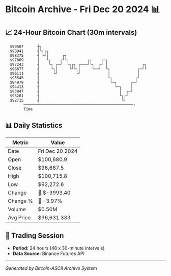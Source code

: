 # Bitcoin Archive - Fri Dec 20 2024 📊

## 📈 24-Hour Bitcoin Chart (30m intervals)

```
  $99507      ┼┐                                               
  $98941      ┤└┐┌┐                                            
  $98375      ┤ └┘│      ┌┐                                    
  $97809      ┤   └┐    ┌┘└┐        ┌┐    ┌─┐                  
  $97243      ┤    └┐ ┌─┘  └┐┌┐ ┌───┘└┐  ┌┘ │               ┌┐ 
  $96677      ┤     └┐│     └┘└┐│     └──┘  └┐            ┌─┘└ 
  $96111      ┤      └┘        └┘            │            │    
  $95545      ┤                              └┐          ┌┘    
  $94979      ┤                               └─┐      ┌─┘     
  $94413      ┤                                 └─┐    │       
  $93847      ┤                                   │  ┌─┘       
  $93281      ┤                                   └┐┌┘         
  $92715      ┤                                    └┘          
        ────────────────────────────────────────────────→
        Time
```

## 📊 Daily Statistics

| Metric | Value |
|--------|-------|
| Date | Fri Dec 20 2024 |
| Open | $100,680.9 |
| Close | $96,687.5 |
| High | $100,715.8 |
| Low | $92,272.6 |
| Change | 🔴 $-3993.40 |
| Change % | 🔴 -3.97% |
| Volume | $0.50M |
| Avg Price | $96,631.333 |

## 📅 Trading Session

- **Period:** 24 hours (48 x 30-minute intervals)
- **Data Source:** Binance Futures API

---
*Generated by Bitcoin-ASCII Archive System*
